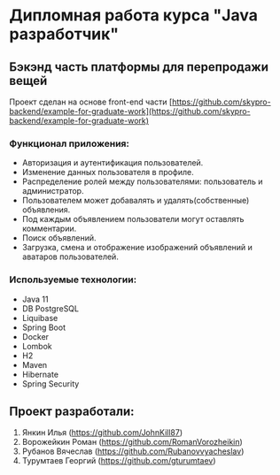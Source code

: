 # Дипломная работа курса "Java разработчик"
## Бэкэнд часть платформы для перепродажи вещей

Проект сделан на основе front-end части [https://github.com/skypro-backend/example-for-graduate-work](https://github.com/skypro-backend/example-for-graduate-work)

### Функционал приложения:
* Авторизация и аутентификация пользователей.
* Изменение данных пользователя в профиле.
* Распределение ролей между пользователями: пользователь и администратор.
* Пользователем может добавалять и удалять(собственные) объявления.
* Под каждым объявлением пользователи могут оставлять комментарии.
* Поиск объявлений.
* Загрузка, смена и отображение изображений объявлений и аватаров пользователей.
### Используемые технологии:
* Java 11
* DB PostgreSQL
* Liquibase
* Spring Boot
* Docker
* Lombok
* H2
* Maven
* Hibernate
* Spring Security
## Проект разработали:
1. Янкин Илья (https://github.com/JohnKill87)
2. Ворожейкин Роман (https://github.com/RomanVorozheikin)
3. Рубанов Вячеслав (https://github.com/Rubanovvyacheslav)
4. Турумтаев Георгий (https://github.com/gturumtaev)
